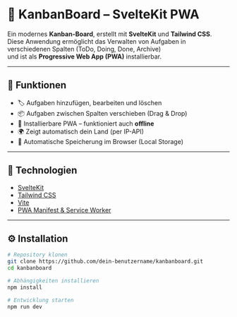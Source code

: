 # 🧩 KanbanBoard – SvelteKit PWA

Ein modernes **Kanban-Board**, erstellt mit **SvelteKit** und **Tailwind CSS**.  
Diese Anwendung ermöglicht das Verwalten von Aufgaben in verschiedenen Spalten (ToDo, Doing, Done, Archive)  
und ist als **Progressive Web App (PWA)** installierbar.

---

## 🚀 Funktionen

- 🏷️ Aufgaben hinzufügen, bearbeiten und löschen  
- 📦 Aufgaben zwischen Spalten verschieben (Drag & Drop)  
- 📱 Installierbare PWA – funktioniert auch **offline**  
- 🌍 Zeigt automatisch dein Land (per IP-API)  
- 💾 Automatische Speicherung im Browser (Local Storage)

---

## 🧠 Technologien

- [SvelteKit](https://kit.svelte.dev/)
- [Tailwind CSS](https://tailwindcss.com/)
- [Vite](https://vitejs.dev/)
- [PWA Manifest & Service Worker](https://developer.mozilla.org/en-US/docs/Web/Progressive_web_apps)

---

## ⚙️ Installation

```bash
# Repository klonen
git clone https://github.com/dein-benutzername/kanbanboard.git
cd kanbanboard

# Abhängigkeiten installieren
npm install

# Entwicklung starten
npm run dev
